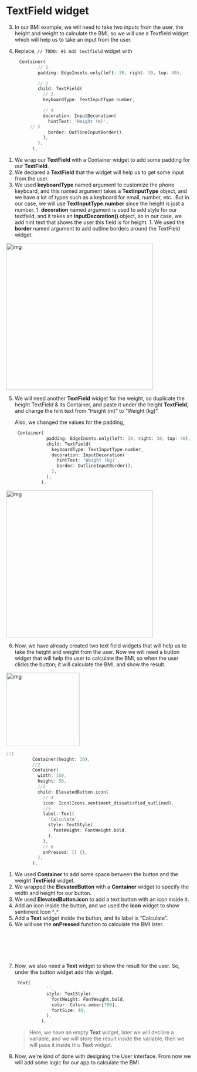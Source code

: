 # TextField widget



3. In our BMI example, we will need to take two inputs from the user, the height and weight to calculate the BMI, so we will use a Textfield widget which will help us to take an input from the user. 



4. Replace, `// TODO: #1 Add textfield` widget with 

```dart
     Container(
            // 1
            padding: EdgeInsets.only(left: 30, right: 30, top: 40),

            // 2
            child: TextField(
              // 3
              keyboardType: TextInputType.number,

              // 4
              decoration: InputDecoration(
                hintText: 'Height (m)',
	     // 5
                border: OutlineInputBorder(),
              ),
            ),
          ),
```

1. We wrap our **TextField** with a Container widget to add some padding for our **TextField**.
1. We declared a **TextField** that the widget will help us to get some input from the user.
1. We used **keyboardType** named argument to customize the phone keyboard, and this named argument takes a **TextInputType** object, and we have a lot of types such as a keyboard for email, number, etc.. But in our case, we will use **TextInputType.number** since the height is just a number.
		1. **decoration** named argument is used to add style for our textfield, and it takes an **InputDecoration()** object, so in our case, we add hint text that shows the user this field is for height.
		1. We used the **border** named argument to add outline borders around the TextField widget.



<img src="https://lh4.googleusercontent.com/IqAMi0YPcMLR40Rf3YMa3Wqw1Me5qre8kqDoxgCBdaVVBZcawtLFJK0qtQpvB9hiiHpyYVlM3tk11VEUoLqwdE-eew3BpR928Zrdh5yn5mcd4f4nvTPuFmYq6eDcommu8AEf0UhK" alt="img" width="400" />



5. We will need another **TextField** widget for the weight, so duplicate the height TextField & its Container, and paste it under the height **TextField**, and change the hint text from “Height (m)” to “Weight (kg)”.

   Also, we changed the values for the padding,

   ```dart
    Container(
               padding: EdgeInsets.only(left: 30, right: 30, top: 40),
               child: TextField(
                 keyboardType: TextInputType.number,
                 decoration: InputDecoration(
                   hintText: 'Weight (kg)',
                   border: OutlineInputBorder(),
                 ),
               ),
             ),
   ```

   

<img src="https://lh3.googleusercontent.com/SCprXCFro6__WInErJh-PCg89sWWRD6aMcN__E5RT2x0UjtizqIDLAW0YdpuElRtw9OqRLTm8MOf6lHiyBYVPDyEKJDthWxiDMEmhJH3mE9kWqT2fsPMWbBVh2ZiYGla_74jS_rM" alt="img" width="400" />



6. Now, we have already created two text field widgets that will help us to take the height and weight from the user. Now we will need a button widget that will help the user to calculate the BMI, so when the user clicks the button; it will calculate the BMI, and show the result.

<img src="https://lh6.googleusercontent.com/NXDIlsTSPCljcGZA0MIegbcxMrjQ2Fq8hx3DEdx2R9oVlcKypqtMIVvSTDvV_krwG7z2Vwy9f_vqmTDRDl7RiXClwYeMjX1QlsF6zvbFRgmxTqAx8fnQV8Sw3Wh6Ud8sXBvWDyuU" alt="img" width="200" />




```dart
//1
          Container(height: 30),
          //2
          Container(
            width: 150,
            height: 50,
            //3
            child: ElevatedButton.icon(
              // 4
              icon: Icon(Icons.sentiment_dissatisfied_outlined),
              //5
              label: Text(
                'Calculate',
                style: TextStyle(
                  fontWeight: FontWeight.bold,
                ),
              ),
              // 6
              onPressed: () {},
            ),
          ),
```



1. We used **Container** to add some space between the button and the weight **TextField** widget.
2. We wrapped the **ElevatedButton** with a **Container** widget to specify the width and height for our button. 
3. We used **ElevatedButton.icon** to add a text button with an icon inside it.
4. Add an icon inside the button, and we used the **Icon** widget to show sentiment Icon ^_^
5. Add a **Text** widget inside the button, and its label is “Calculate”.
6. We will use the **onPressed** function to calculate the BMI later.








</br>
</br>
</br>
</br>


7. Now, we also need a **Text** widget to show the result for the user. So, under the button widget add this widget.

   ```dart
    Text(
               '',
               style: TextStyle(
                 fontWeight: FontWeight.bold,
                 color: Colors.amber[700],
                 fontSize: 40,
               ),
             ),
   ```

   >  Here, we have an empty **Text** widget, later we will declare a variable, and we will store the result inside the variable, then we will pass it inside this **Text** widget.



8. Now, we're kind of done with designing the User interface. From now we will add some logic for our app to calculate the BMI. 





































